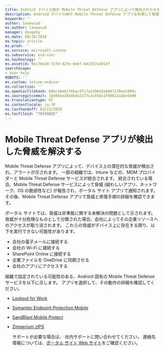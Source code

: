 ```yaml
---
title: Android デバイス用の Mobile Threat Defense アプリによって検出されたセキュリティ上の脅威やアプリの脅威を解決する
description: Android デバイス用の Mobile Threat Defense アプリを利用して脅威を解決する方法について説明します。
keywords: ''
author: lenewsad
ms.author: lanewsad
manager: dougeby
ms.date: 08/28/2018
ms.topic: article
ms.prod: ''
ms.service: microsoft-intune
ms.subservice: end-user
ms.technology: ''
ms.assetid: 9e176e10-72fd-42fe-94ef-b41d57a4914f
searchScope:
- User help
ROBOTS: ''
ms.custom: intune-enduser
ms.collection: ''
ms.openlocfilehash: 68bc48461f6bac9fc7a220642e8867178ee3999c
ms.sourcegitcommit: 3d895be2844bda2177c2c85dc2f09612a1be5490
ms.translationtype: HT
ms.contentlocale: ja-JP
ms.lasthandoff: 03/13/2020
ms.locfileid: "79334835"
---
```

# <a name="resolve-a-threat-found-by-a-mobile-threat-defense-app"></a>Mobile Threat Defense アプリが検出した脅威を解決する

Mobile Threat Defense アプリによって、デバイス上の潜在的な脅威が検出され、アラートが示されます。 一部の組織では、Intune などの、MDM プロバイダーと Mobile Threat Defense サービスが統合されます。 統合されている場合、Mobile Threat Defense サービスによって脅威 (疑わしいアプリ、ネットワーク、OS の脆弱性など) が報告され、ポータル サイト アプリで通知されます。 その後、Mobile Threat Defense アプリで脅威と修復手順の詳細を確認できます。

ポータル サイトでは、脅威は非準拠に関する未解決の問題として示されます。 脅威が十分危険なものとして分類された場合、会社によってその企業リソースへのアクセスが取り消されます。 これらの脅威がデバイス上に存在する限り、以下を実行できない可能性があります。  

* 会社の電子メールに接続する
* 会社の Wi-Fi に接続する
* SharePoint Online に接続する
* 企業ファイルを OneDrive に同期させる
* 会社のアプリにアクセスする

組織で設定されている可能性のある、Android 固有の Mobile Threat Defense サービスを以下に示します。 アプリを選択して、その動作の詳細を確認してください。  

* [Lookout for Work](you-need-to-resolve-a-threat-found-by-lookout-for-work-android.md)
* [Symantec Endpoint Protection Mobile](you-need-to-resolve-a-threat-found-by-skycure-android.md)
* [SandBlast Mobile Protect](you-need-to-resolve-a-threat-found-by-checkpoint-android.md)
* [Zimperium zIPS](you-need-to-resolve-a-threat-found-by-zips-android.md)  

  サポートが必要な場合は、 社内サポートに問い合わせてください。 連絡先情報については、[ポータル サイト Web サイト](https://go.microsoft.com/fwlink/?linkid=2010980)をご確認ください。  


